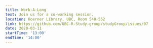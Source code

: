 ```yaml
---
title: Work-A-Long
text: Join us for a co-working session.
location: Koerner Library, UBC, Room 548-552
link: https://github.com/UBC-R-Study-group/studyGroup/issues/97
date: 2020-03-11
startTime: '13:00'
endTime: '14:00'
---
```

